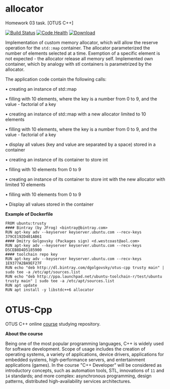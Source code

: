 # allocator
Homework 03 task. [OTUS C++]

[![Build Status](https://travis-ci.org/DGolgovsky/allocator.svg?branch=master)](https://travis-ci.org/DGolgovsky/allocator)
[![Code Health](https://landscape.io/github/DGolgovsky/allocator/master/landscape.svg?style=flat)](https://landscape.io/github/DGolgovsky/allocator/master)
[ ![Download](https://api.bintray.com/packages/dgolgovsky/otus-cpp/allocator/images/download.svg) ](https://bintray.com/dgolgovsky/otus-cpp/allocator/_latestVersion)

Implementation of custom memory allocator, which will allow the reserve operation for the `std::map` container. The allocator parameterized the number of elements selected at a time.
Exemption of a specific element is not expected - the allocator release all memory self.
Implemented own container, which by analogy with stl containers is parametrized by the allocator.

The application code contain the following calls:

• creating an instance of std::map

• filling with 10 elements, where the key is a number from 0 to 9, and the value - factorial of a key

• creating an instance of std::map with a new allocator limited to 10 elements

• filling with 10 elements, where the key is a number from 0 to 9, and the value - factorial of a key

• display all values (key and value are separated by a space) stored in a container

• creating an instance of its container to store int

• filling with 10 elements from 0 to 9

• creating an instance of its container to store int with the new allocator with limited 10 elements

• filling with 10 elements from 0 to 9

• Display all values stored in the container

**Example of Dockerfile**

```
FROM ubuntu:trusty
#### Bintray (by JFrog) <bintray@bintray.com>
RUN apt-key adv --keyserver keyserver.ubuntu.com --recv-keys 379CE192D401AB61
#### Dmitry Golgovsky (Packages sign) <d.westcoast@aol.com>
RUN apt-key adv --keyserver keyserver.ubuntu.com --recv-keys D5CEB8D4D5185900
#### toolchain repo key
RUN apt-key adv --keyserver keyserver.ubuntu.com --recv-keys 1E9377A2BA9EF27F
RUN echo "deb http://dl.bintray.com/dgolgovsky/otus-cpp trusty main" | sudo tee -a /etc/apt/sources.list
RUN echo "deb http://ppa.launchpad.net/ubuntu-toolchain-r/test/ubuntu trusty main" | sudo tee -a /etc/apt/sources.list
RUN apt update
RUN apt install -y libstdc++6 allocator
```

# OTUS-Cpp
OTUS C++ online [course](https://otus.ru/lessons/razrabotchik-c++/) studying repository.

**About the course**

Being one of the most popular programming languages, C++ is widely used for software development. Scope of usage includes the creation of operating systems, a variety of applications, device drivers, applications for embedded systems, high-performance servers, and entertainment applications (games).
In the course "C++ Developer" will be considered as introductory concepts, such as automation tools, STL, innovations of `11` and `14` standards; and more complex: asynchronous programming, design patterns, distributed high-availability services architectures.
